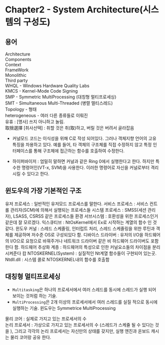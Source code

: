 # Chapter2 - System Architecture(시스템의 구성도)


## 용어

Architecture<br>
Components<br>
Context<br>
FrameWork<br>
Monolithic<br>
Third party<br>
WHQL - Windows Hardware Quality Labs<br>
KMCS - Kernel-Mode Code Signing<br>
SMP - Symmetric MultiProcessing (대칭형 멀티프로세싱)<br>
SMT - Simultaneous Multi-Threaded (병렬 멀티스레드)<br>
Topology - 형태<br>
heterogeneous - 여러 다른 종류들로 이뤄진<br>
유휴 : [명사] 쓰지 아니하고 놀림.<br>
取捨選擇 [취사선택] : 취할 것은 취(取)하고, 버릴 것은 버려서 골라잡음<br>

- 커널모드 코드는 이식성을 위해 C로 작성 되어있다. 그러나 객체지향 언어의 고유 특징을 차용하고 있다.
예를 들어, 타 객체의 구조체를 직접 수정하지 않고 특정 인터페이스를 통해 구조체에 접근하는 함수를 호출하여 수정한다.

- 하이퍼바이저 : 엄밀히 말하면 커널과 같은 Ring 0에서 실행한다고 한다. 하지만 특수한 명령어인(VT-x, SVM)을 사용한다.
이러한 명령어로 자신을 커널로부터 격리 시킬 수 있다고 한다.


## 윈도우의 가장 기본적인 구조

유저 프로세스 : 일반적인 유저모드 프로세스를 말한다.
서비스 프로세스 : 서비스 컨트롤 관리자(SCM)에 의해서 실행되는 프로세스들
시스템 프로세스 : SMSS(세션 관리자), LSASS, CSRSS 같은 프로세스들
환경 서브시스템 : 호환성을 위한 프로세스인거 같은데 잘 모르겠다.
익스큐티브 : NtOsKernel에서 Ex로 시작하는 계열의 함수 인 것 같다.
윈도우 커널 : 스레드 스케줄링, 인터럽트 처리, 스레드 스케줄링을 위한 루틴과 객체를 제공하며 저수준 OS로 구성되있다 함.
디바이스 드라이버 : 유저의 I/O을 하드웨어의 I/O으로 요청으로 바꿔주거나 네트워크 드라이버 같은 비 하드웨어 드라이버도 포함 한다 함.
하드웨어 추상화 계층 : 하드웨어의 특성으로 인한 커널요소들의 차이점을 분리 시켜준다 캄
NTOSKERNEL(System) : 실질적인 Nt계열 함수들이 구현되어 있는곳.
Ntdll.dll : 시스템 콜로 NTOSKERNEL내의 함수를 호출함


## 대칭형 멀티프로세싱

- `Multitasking`은 하나의 프로세서에서 여러 스레드를 동시에 스레드가 실행 되어 보이는 것처럼 하는 기술.
- `MultiProcessing`은 2개 이상의 프로세서에서 여러 스레드를 실질 적으로 동시에 실행하는 기술.
윈도우는 Symmetrice MultiProcessing

물리 코어 : 실제로 가지고 있는 프로세서의 수<br>
논리 프로세서 : 가상으로 가지고 있는 프로세서의 수 (스레드가 스케쥴 될 수 있다는 것을 ), 그리고 각각의 논리 프로세서는 자신만의 상태를 갖지만, 실행 엔진과 온보드 캐시는 물리 코어랑 공유 한다.
